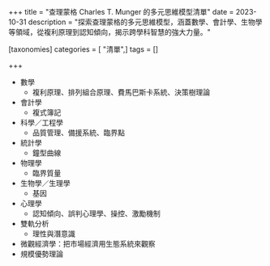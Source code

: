 +++
title = "查理蒙格 Charles T. Munger 的多元思維模型清單"
date = 2023-10-31
description = "探索查理蒙格的多元思維模型，涵蓋數學、會計學、生物學等領域，從複利原理到認知傾向，揭示跨學科智慧的強大力量。"

[taxonomies]
categories = [ "清單",]
tags = []

+++

-   數學
    -   複利原理、排列組合原理、費馬巴斯卡系統、決策樹理論
-   會計學
    -   複式簿記
-   科學／工程學
    -   品質管理、備援系統、臨界點
-   統計學
    -   鐘型曲線
-   物理學
    -   臨界質量
-   生物學／生理學
    -   基因
-   心理學
    -   認知傾向、誤判心理學、操控、激勵機制
-   雙軌分析
    -   理性與潛意識
-   微觀經濟學：把市場經濟用生態系統來觀察
-   規模優勢理論
